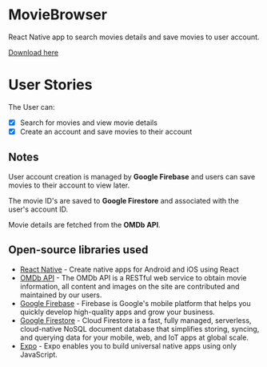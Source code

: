 # MovieBrowser
React Native app to search movies details and save movies to user account.

[Download here](https://expo.io/@rhijke/MovieBrowser)

# User Stories

The User can:

- [X] Search for movies and view movie details 
- [X] Create an account and save movies to their account

## Notes

User account creation is managed by **Google Firebase** and users can save movies to their account to view later.

The movie ID's are saved to **Google Firestore** and associated with the user's account ID. 

Movie details are fetched from the **OMDb API**.

## Open-source libraries used

- [React Native](https://facebook.github.io/react-native/) - Create native apps for Android and iOS using React
- [OMDb API](http://www.omdbapi.com/) - The OMDb API is a RESTful web service to obtain movie information, all content and images on the site are contributed and maintained by our users. 
- [Google Firebase](https://firebase.google.com/) - Firebase is Google's mobile platform that helps you quickly develop high-quality apps and grow your business.
- [Google Firestore](https://cloud.google.com/firestore/) - Cloud Firestore is a fast, fully managed, serverless, cloud-native NoSQL document database that simplifies storing, syncing, and querying data for your mobile, web, and IoT apps at global scale.
- [Expo](https://expo.io/) - Expo enables you to build universal native apps using only JavaScript. 
